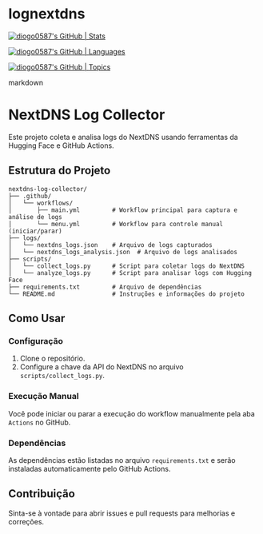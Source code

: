 # lognextdns
[![diogo0587's GitHub | Stats](https://stats.quira.sh/diogo0587/github?theme=dark)](https://quira.sh?utm_source=widgets&utm_campaign=diogo0587)


[![diogo0587's GitHub | Languages](https://stats.quira.sh/diogo0587/languages-over-time?theme=dark)](https://quira.sh?utm_source=widgets&utm_campaign=diogo0587)


[![diogo0587's GitHub | Topics](https://stats.quira.sh/diogo0587/topics-over-time?theme=dark)](https://quira.sh?utm_source=widgets&utm_campaign=diogo0587)


markdown
# NextDNS Log Collector

Este projeto coleta e analisa logs do NextDNS usando ferramentas da Hugging Face e GitHub Actions.

## Estrutura do Projeto

```
nextdns-log-collector/
├── .github/
│   └── workflows/
│       ├── main.yml         # Workflow principal para captura e análise de logs
│       └── menu.yml         # Workflow para controle manual (iniciar/parar)
├── logs/
│   └── nextdns_logs.json    # Arquivo de logs capturados
│   └── nextdns_logs_analysis.json  # Arquivo de logs analisados
├── scripts/
│   └── collect_logs.py      # Script para coletar logs do NextDNS
│   └── analyze_logs.py      # Script para analisar logs com Hugging Face
├── requirements.txt         # Arquivo de dependências
└── README.md                # Instruções e informações do projeto
```

## Como Usar

### Configuração

1. Clone o repositório.
2. Configure a chave da API do NextDNS no arquivo `scripts/collect_logs.py`.

### Execução Manual

Você pode iniciar ou parar a execução do workflow manualmente pela aba `Actions` no GitHub.

### Dependências

As dependências estão listadas no arquivo `requirements.txt` e serão instaladas automaticamente pelo GitHub Actions.

## Contribuição

Sinta-se à vontade para abrir issues e pull requests para melhorias e correções.
```
